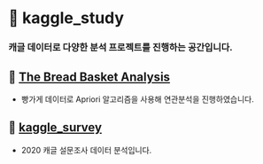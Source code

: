 # :page_with_curl: kaggle_study

### 캐글 데이터로 다양한 분석 프로젝트를 진행하는 공간입니다.


## :small_blue_diamond: [The Bread Basket Analysis](https://github.com/jaaaamj0711/kaggle_study/tree/master/The%20Bread%20Basket%20Analysis)
- 빵가게 데이터로 Apriori 알고리즘을 사용해 연관분석을 진행하였습니다.

## :small_blue_diamond: [kaggle_survey](https://github.com/jaaaamj0711/kaggle_study/tree/master/kaggle_survey)
- 2020 캐글 설문조사 데이터 분석입니다.

## 

